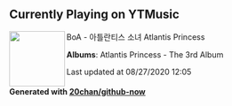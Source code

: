 ## Currently Playing on YTMusic

[<img align="left" width="100" src="https://lh3.googleusercontent.com/ttaLKBKJCZdF-3HLVMORYdSAwdqF_60ShFLSzQisQfxhrO1QX-3sHaT2aXhZggjf5dm3TM9Ob19Y0p5p">](https://music.youtube.com/channel/UCkHCFYazoDQyBdOopGGQnwg)

BoA - 아틀란티스 소녀 Atlantis Princess

**Albums**: Atlantis Princess - The 3rd Album

Last updated at 08/27/2020 12:05

#### Generated with [20chan/github-now](https://github.com/20chan/github-now)


<!--
**20chan/20chan** is a ✨ _special_ ✨ repository because its `README.md` (this file) appears on your GitHub profile.

Here are some ideas to get you started:

- 🔭 I’m currently working on ...
- 🌱 I’m currently learning ...
- 👯 I’m looking to collaborate on ...
- 🤔 I’m looking for help with ...
- 💬 Ask me about ...
- 📫 How to reach me: ...
- 😄 Pronouns: ...
- ⚡ Fun fact: ...
-->
